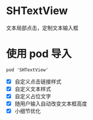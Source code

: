 # SHTextView
文本局部点击，定制文本输入框

# 使用 pod 导入

```
pod 'SHTextView'
```

- [x] 自定义点击链接样式
- [x] 自定义文本样式
- [x] 自定义占位文字
- [x] 随用户输入自动改变文本框高度
- [x] 小细节优化
